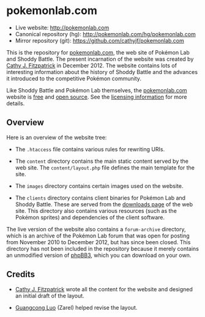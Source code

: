 # pokemonlab.com

+ Live website: http://pokemonlab.com
+ Canonical repository (hg): http://pokemonlab.com/hg/pokemonlab.com
+ Mirror repository (git): https://github.com/cathyjf/pokemonlab.com

This is the repository for [pokemonlab.com](http://pokemonlab.com), the web
site of Pok&eacute;mon Lab and Shoddy Battle. The present incarnation of the
website was created by [Cathy J. Fitzpatrick][cathyjf] in December 2012. The
website contains lots of interesting information about the history of Shoddy
Battle and the advances it introduced to the competitive Pok&eacute;mon
community.

Like Shoddy Battle and Pok&eacute;mon Lab themselves, the
[pokemonlab.com](http://pokemonlab.com) website is [free][] and
[open source][]. See the [licensing information][licence] for more details.

## Overview

Here is an overview of the website tree:

+ The `.htaccess` file contains various rules for rewriting URIs.

+ The `content` directory contains the main static content served by the web
  site. The `content/layout.php` file defines the main template for the site.

+ The `images` directory contains certain images used on the website.

+ The `clients` directory contains client binaries for Pok&eacute;mon Lab
  and Shoddy Battle. These are served from the [downloads page][] of the web
  site. This directory also contains various resources (such as the
  Pok&eacute;mon sprites) and dependencies of the client software.


The live version of the website also contains a `forum-archive` directory,
which is an archive of the Pok&eacute;mon Lab forum that was open for posting
from November 2010 to December 2012, but has since been closed. This directory
has not been included in the repository because it merely contains an
unmodified version of [phpBB3][], which you can download on your own.

## Credits

+ [Cathy J. Fitzpatrick][cathyjf] wrote all the content for the website and
  designed an initial draft of the layout.

+ [Guangcong Luo][zarel] (Zarel) helped revise the layout.


[cathyjf]: https://cathyjf.com
[free]: https://www.fsf.org/
[open source]: http://opensource.org/
[licence]: http://pokemonlab.com/sources
[downloads page]: http://pokemonlab.com/downloads
[phpBB3]: https://www.phpbb.com/
[zarel]: http://guangcongluo.com/
